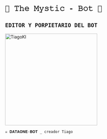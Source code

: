 # `🧿 𝚃𝚑𝚎 𝙼𝚢𝚜𝚝𝚒𝚌 - 𝙱𝚘𝚝 🔮`

## `EDITOR Y PORPIETARIO DEL BOT` 
<a href="https://github.com/TiagoKl"><img src="https://github.com/TiagoKl.png" width="300" height="300" alt="TiagoKl"/></a>

`☠️ 𝐃𝐀𝐓𝐀𝐎𝐍𝐄-𝐁𝐎𝐓 _ creador Tiago`
